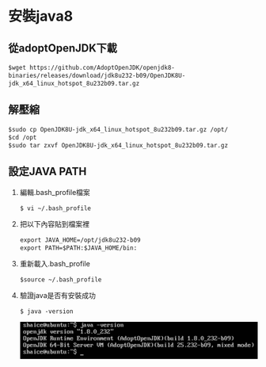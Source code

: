 # 安裝java8
## 從adoptOpenJDK下載
```
$wget https://github.com/AdoptOpenJDK/openjdk8-binaries/releases/download/jdk8u232-b09/OpenJDK8U-jdk_x64_linux_hotspot_8u232b09.tar.gz
```

## 解壓縮
```
$sudo cp OpenJDK8U-jdk_x64_linux_hotspot_8u232b09.tar.gz /opt/
$cd /opt
$sudo tar zxvf OpenJDK8U-jdk_x64_linux_hotspot_8u232b09.tar.gz
```

## 設定JAVA PATH
1. 編輯.bash_profile檔案
    ```
    $ vi ~/.bash_profile
    ```
2. 把以下內容貼到檔案裡
    ```
    export JAVA_HOME=/opt/jdk8u232-b09
    export PATH=$PATH:$JAVA_HOME/bin:
    ```
3. 重新載入.bash_profile
    ```
    $source ~/.bash_profile
    ```
4. 驗證java是否有安裝成功
    ```
    $ java -version
    ```
    ![check_java_is_available.png](adoptOpenJDK8_install/check_java_is_available.png)